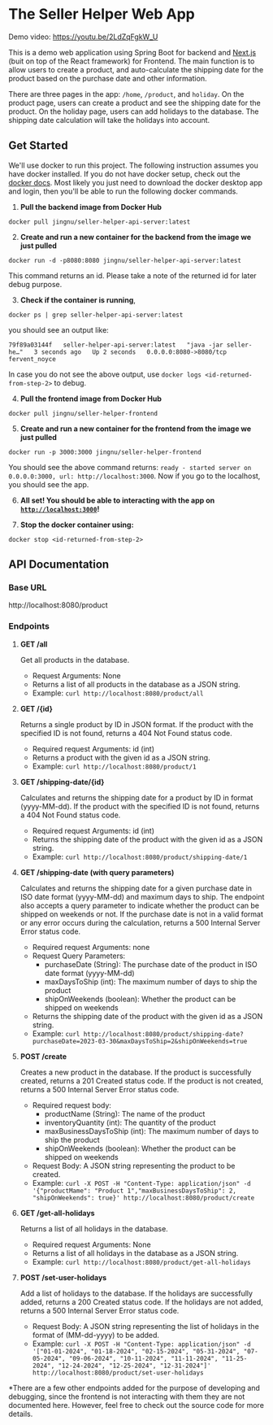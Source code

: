 # The Seller Helper Web App
Demo video: https://youtu.be/2LdZqFgkW_U

This is a demo web application using Spring Boot for backend and [Next.js](https://nextjs.org/) (buit on top of the React framework) for Frontend.
The main function is to allow users to create a product, and auto-calculate the shipping date for the product based on the purchase date and other information.

There are three pages in the app: `/home`, `/product`, and `holiday`. On the product page, users can create a product and see the shipping date for the product. On the holiday page, users can add holidays to the database. The shipping date calculation will take the holidays into account.

## Get Started
We'll use docker to run this project. The following instruction assumes you have docker installed. If you do not have docker setup, check out the [docker docs](https://docs.docker.com/desktop/install/mac-install/). Most likely you just need to download the docker desktop app and login, then you'll be able to run the following docker commands.

1. **Pull the backend image from Docker Hub**
```
docker pull jingnu/seller-helper-api-server:latest
```

2. **Create and run a new container for the backend from the image we just pulled**
```
docker run -d -p8080:8080 jingnu/seller-helper-api-server:latest
```
This command returns an id. Please take a note of the returned id for later debug purpose.

3. **Check if the container is running**,
```
docker ps | grep seller-helper-api-server:latest
```
you should see an output like:
```
79f89a03144f   seller-helper-api-server:latest   "java -jar seller-he…"   3 seconds ago   Up 2 seconds   0.0.0.0:8080->8080/tcp   fervent_noyce
```
In case you do not see the above output, use `docker logs <id-returned-from-step-2>` to debug.

4. **Pull the frontend image from Docker Hub**
```
docker pull jingnu/seller-helper-frontend
```

5. **Create and run a new container for the frontend from the image we just pulled**
```
docker run -p 3000:3000 jingnu/seller-helper-frontend
```
You should see the above command returns: `ready - started server on 0.0.0.0:3000, url: http://localhost:3000`. Now if you go to the localhost, you should see the app.

6. **All set! You should be able to interacting with the app on [`http://localhost:3000`](http://localhost:3000)!**


7. **Stop the docker container using:**
```
docker stop <id-returned-from-step-2>
```

## API Documentation
### Base URL

http://localhost:8080/product

### Endpoints
1. **GET /all**
    
   Get all products in the database.
   - Request Arguments: None
   - Returns a list of all products in the database as a JSON string.
   - Example: `curl http://localhost:8080/product/all`

2. **GET /{id}**

    Returns a single product by ID in JSON format. If the product with the specified ID is not found, returns a 404 Not Found status code.
    - Required request Arguments: id (int)
    - Returns a product with the given id as a JSON string.
    - Example: `curl http://localhost:8080/product/1`

3. **GET /shipping-date/{id}**

   Calculates and returns the shipping date for a product by ID in format (yyyy-MM-dd). If the product with the specified ID is not found, returns a 404 Not Found status code.
    - Required request Arguments: id (int)
    - Returns the shipping date of the product with the given id as a JSON string.
    - Example: `curl http://localhost:8080/product/shipping-date/1`

4. **GET /shipping-date (with query parameters)**

    Calculates and returns the shipping date for a given purchase date in ISO date format (yyyy-MM-dd) and maximum days to ship. The endpoint also accepts a query parameter to indicate whether the product can be shipped on weekends or not. If the purchase date is not in a valid format or any error occurs 
during the calculation, returns a 500 Internal Server Error status code.
    - Required request Arguments: none
    - Request Query Parameters:
        - purchaseDate (String): The purchase date of the product in ISO date format (yyyy-MM-dd)
        - maxDaysToShip (int): The maximum number of days to ship the product
        - shipOnWeekends (boolean): Whether the product can be shipped on weekends
    - Returns the shipping date of the product with the given id as a JSON string.
    - Example: `curl http://localhost:8080/product/shipping-date?purchaseDate=2023-03-30&maxDaysToShip=2&shipOnWeekends=true`

5. **POST /create**

    Creates a new product in the database. If the product is successfully created, returns a 201 Created status code. If the product is not created, returns a 500 Internal Server Error status code.
    - Required request body:
        - productName (String): The name of the product
        - inventoryQuantity (int): The quantity of the product
        - maxBusinessDaysToShip (int): The maximum number of days to ship the product
        - shipOnWeekends (boolean): Whether the product can be shipped on weekends
    - Request Body: A JSON string representing the product to be created.
    - Example: `curl -X POST -H "Content-Type: application/json" -d '{"productMame": "Product 1","maxBusinessDaysToShip": 2, "shipOnWeekends": true}' http://localhost:8080/product/create`

6. **GET /get-all-holidays**

    Returns a list of all holidays in the database.
    - Required request Arguments: None
    - Returns a list of all holidays in the database as a JSON string.
    - Example: `curl http://localhost:8080/product/get-all-holidays`
   
7. **POST /set-user-holidays**

    Add a list of holidays to the database. If the holidays are successfully added, returns a 200 Created status code. If the holidays are not added, returns a 500 Internal Server Error status code.
    - Request Body: A JSON string representing the list of holidays in the format of (MM-dd-yyyy) to be added.
    - Example: `curl -X POST -H "Content-Type: application/json" -d '["01-01-2024", "01-18-2024", "02-15-2024", "05-31-2024", "07-05-2024", "09-06-2024", "10-11-2024", "11-11-2024", "11-25-2024", "12-24-2024", "12-25-2024", "12-31-2024"]' http://localhost:8080/product/set-user-holidays`

*There are a few other endpoints added for the purpose of developing and debugging, since the frontend is not interacting with them they
are not documented here. However, feel free to check out the source code for more details.

